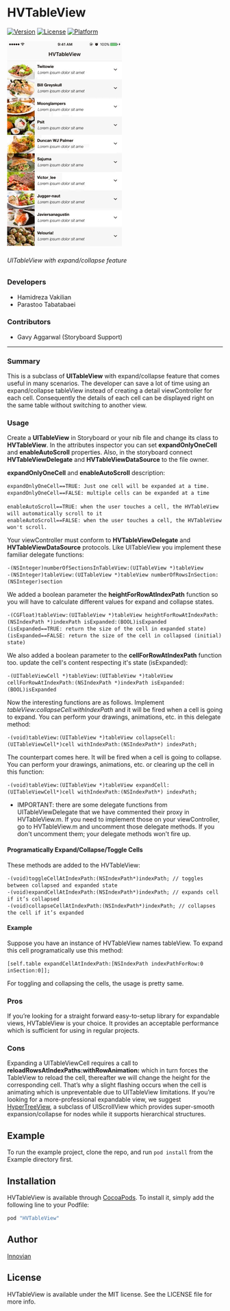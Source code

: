 # HVTableView

[![Version](https://img.shields.io/cocoapods/v/HVTableView.svg?style=flat)](http://cocoapods.org/pods/HVTableView)
[![License](https://img.shields.io/cocoapods/l/HVTableView.svg?style=flat)](http://cocoapods.org/pods/HVTableView)
[![Platform](https://img.shields.io/cocoapods/p/HVTableView.svg?style=flat)](http://cocoapods.org/pods/HVTableView)

[![HVTableView Example](https://raw.githubusercontent.com/innovian/HVTableView/master/Screens/animation.gif)](https://raw.githubusercontent.com/innovian/HVTableView/master/Screens/animation.gif)

###### UITableView with expand/collapse feature

### Developers
- Hamidreza Vakilian
- Parastoo Tabatabaei

### Contributors
- Gavy Aggarwal (Storyboard Support)

------

### Summary
This is a subclass of **UITableView** with expand/collapse feature that comes useful in many scenarios.	The developer can save a lot of time using an expand/collapse tableView instead of creating a detail viewController for each cell. Consequently the details of each cell can be displayed right on the same table without switching to another view.

### Usage
Create a **UITableView** in Storyboard or your nib file and change its class to  **HVTableView**. In the attributes inspector you can set **expandOnlyOneCell** and **enableAutoScroll** properties. Also, in the storyboard connect **HVTableViewDelegate** and **HVTableViewDataSource** to the file owner.

**expandOnlyOneCell** and **enableAutoScroll** description:

	expandOnlyOneCell==TRUE: Just one cell will be expanded at a time.
	expandOnlyOneCell==FALSE: multiple cells can be expanded at a time

	enableAutoScroll==TRUE: when the user touches a cell, the HVTableView will automatically scroll to it
	enableAutoScroll==FALSE: when the user touches a cell, the HVTableView won't scroll.


Your viewController must conform to **HVTableViewDelegate** and **HVTableViewDataSource** protocols.
Like UITableView you implement these familiar delegate functions:

	-(NSInteger)numberOfSectionsInTableView:(UITableView *)tableView
	-(NSInteger)tableView:(UITableView *)tableView numberOfRowsInSection:(NSInteger)section

We added a boolean parameter the **heightForRowAtIndexPath** function so you will have to calculate different values for expand and collapse states.

	-(CGFloat)tableView:(UITableView *)tableView heightForRowAtIndexPath:(NSIndexPath *)indexPath isExpanded:(BOOL)isExpanded
	(isExpanded==TRUE: return the size of the cell in expanded state)
	(isExpanded==FALSE: return the size of the cell in collapsed (initial) state)

We also added a boolean parameter to the **cellForRowAtIndexPath** function too. update the cell's content respecting it's state (isExpanded):

	-(UITableViewCell *)tableView:(UITableView *)tableView cellForRowAtIndexPath:(NSIndexPath *)indexPath isExpanded:(BOOL)isExpanded


Now the interesting functions are as follows. Implement *tableView:collapseCell:withIndexPath* and it will be fired when a cell is going to expand. You can perform your drawings, animations, etc. in this delegate method:

	-(void)tableView:(UITableView *)tableView collapseCell: (UITableViewCell*)cell withIndexPath:(NSIndexPath*) indexPath;

The counterpart comes here. It will be fired when a cell is going to collapse. You can perform your drawings, animations, etc. or clearing up the cell in this function:

	-(void)tableView:(UITableView *)tableView expandCell: (UITableViewCell*)cell withIndexPath:(NSIndexPath*) indexPath;

- IMPORTANT: there are some delegate functions from UITableViewDelegate that we have commented their proxy in HVTableView.m. If you need to implement those on your viewController, go to HVTableView.m and uncomment those delegate methods. If you don't uncomment them; your delegate methods won't fire up.

#### Programatically Expand/Collapse/Toggle Cells
These methods are added to the HVTableView:

	-(void)toggleCellAtIndexPath:(NSIndexPath*)indexPath; // toggles between collapsed and expanded state
	-(void)expandCellAtIndexPath:(NSIndexPath*)indexPath; // expands cell if it’s collapsed
	-(void)collapseCellAtIndexPath:(NSIndexPath*)indexPath; // collapses the cell if it’s expanded

#### Example
Suppose you have an instance of HVTableView names tableView. To expand this cell programatically use this method:

	[self.table expandCellAtIndexPath:[NSIndexPath indexPathForRow:0 inSection:0]];

For toggling and collapsing the cells, the usage is pretty same.


### Pros
If you’re looking for a straight forward easy-to-setup library for expandable views, HVTableView is your choice. It provides an acceptable performance which is sufficient for using in regular projects.

### Cons
Expanding a UITableViewCell requires a call to **reloadRowsAtIndexPaths:withRowAnimation:** which in turn forces the TableView to reload the cell, thereafter we will change the height for the corresponding cell. That’s why a slight flashing occurs when the cell is animating which is unpreventable due to UITableView limitations. If you’re looking for a more-professional expandable view, we suggest [HyperTreeView](http://github.com/innovian/HyperTreeView), a subclass of UIScrollView which provides super-smooth expansion/collapse for nodes while it supports hierarchical structures.

## Example

To run the example project, clone the repo, and run `pod install` from the Example directory first.

## Installation

HVTableView is available through [CocoaPods](http://cocoapods.org). To install
it, simply add the following line to your Podfile:

```ruby
pod "HVTableView"
```

## Author
[Innovian](http://innovian.com)

## License

HVTableView is available under the MIT license. See the LICENSE file for more info.
